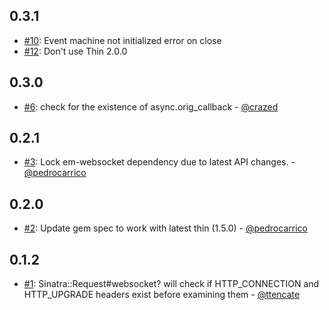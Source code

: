## 0.3.1
 - [#10](https://github.com/simulacre/sinatra-websocket/issues/10): Event machine not initialized error on close
 - [#12](https://github.com/simulacre/sinatra-websocket/issues/12): Don't use Thin 2.0.0

## 0.3.0
 - [#6](https://github.com/simulacre/sinatra-websocket/pull/6): check for the existence of async.orig_callback - [@crazed](https://github.com/crazed)

## 0.2.1
 - [#3](https://github.com/simulacre/sinatra-websocket/pull/3): Lock em-websocket dependency due to latest API changes. - [@pedrocarrico](https://github.com/pedrocarrico)

## 0.2.0
 - [#2](https://github.com/simulacre/sinatra-websocket/pull/2): Update gem spec to work with latest thin (1.5.0) - [@pedrocarrico](https://github.com/pedrocarrico)

## 0.1.2
 - [#1](https://github.com/simulacre/sinatra-websocket/pull/1): Sinatra::Request#websocket? will check if HTTP_CONNECTION and HTTP_UPGRADE headers exist before examining them - [@ttencate](https://github.com/ttencate)
